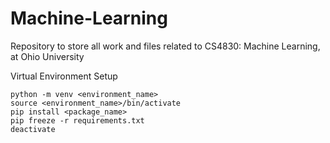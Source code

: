 # Machine-Learning
Repository to store all work and files related to CS4830: Machine Learning, at Ohio University

Virtual Environment Setup  
  
    python -m venv <environment_name>  
    source <environment_name>/bin/activate  
    pip install <package_name>  
    pip freeze -r requirements.txt  
    deactivate  
